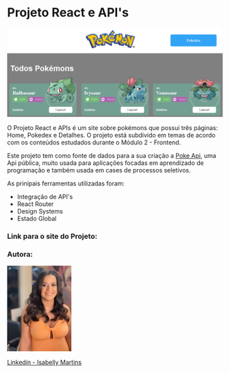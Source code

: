 # **Projeto React e API's**
![projetoreactapi.png](./src/Assets/projetoreactapi.png)

O Projeto React e APIs é um site sobre pokémons que possui três páginas: Home, Pokedex e Detalhes. O projeto está subdivido em temas de acordo com os conteúdos estudados durante o Módulo 2 - Frontend.

Este projeto tem como fonte de dados para a sua criação a [Poke Api](https://pokeapi.co/ "Poke Api"), uma Api pública, muito usada para aplicações focadas em aprendizado de programação e também usada em cases de processos seletivos.

As prinipais ferramentas utilizadas foram:

- Integração de API's
- React Router
- Design Systems
- Estado Global

### Link para o site do Projeto:


### Autora:
<img style="width: 150px" src="./src/Assets/fotoreadme.jpg" alt="Imagem da Desenvolvedora.">

[Linkedin - Isabelly Martins](https://www.linkedin.com/in/isabelly-martins/)